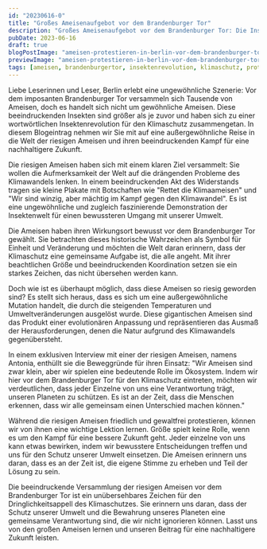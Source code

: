 ```yaml
---
id: "20230616-0"
title: "Großes Ameisenaufgebot vor dem Brandenburger Tor"
description: "Großes Ameisenaufgebot vor dem Brandenburger Tor: Die Insektenrevolution für den Klimaschutz"
pubDate: 2023-06-16
draft: true
blogPostImage: "ameisen-protestieren-in-berlin-vor-dem-brandenburger-tor.webp"
previewImage: "ameisen-protestieren-in-berlin-vor-dem-brandenburger-tor-preview.webp"
tags: [ameisen, brandenburgertor, insektenrevolution, klimaschutz, protest]
---
```


Liebe Leserinnen und Leser, Berlin erlebt eine ungewöhnliche Szenerie: Vor dem imposanten Brandenburger Tor versammeln sich Tausende von Ameisen, doch es handelt sich nicht um gewöhnliche Ameisen. Diese beeindruckenden Insekten sind größer als je zuvor und haben sich zu einer wortwörtlichen Insektenrevolution für den Klimaschutz zusammengetan. In diesem Blogeintrag nehmen wir Sie mit auf eine außergewöhnliche Reise in die Welt der riesigen Ameisen und ihren beeindruckenden Kampf für eine nachhaltigere Zukunft.

Die riesigen Ameisen haben sich mit einem klaren Ziel versammelt: Sie wollen die Aufmerksamkeit der Welt auf die drängenden Probleme des Klimawandels lenken. In einem beeindruckenden Akt des Widerstands tragen sie kleine Plakate mit Botschaften wie "Rettet die Klimaameisen" und "Wir sind winzig, aber mächtig im Kampf gegen den Klimawandel". Es ist eine ungewöhnliche und zugleich faszinierende Demonstration der Insektenwelt für einen bewussteren Umgang mit unserer Umwelt.

Die Ameisen haben ihren Wirkungsort bewusst vor dem Brandenburger Tor gewählt. Sie betrachten dieses historische Wahrzeichen als Symbol für Einheit und Veränderung und möchten die Welt daran erinnern, dass der Klimaschutz eine gemeinsame Aufgabe ist, die alle angeht. Mit ihrer beachtlichen Größe und beeindruckenden Koordination setzen sie ein starkes Zeichen, das nicht übersehen werden kann.

Doch wie ist es überhaupt möglich, dass diese Ameisen so riesig geworden sind? Es stellt sich heraus, dass es sich um eine außergewöhnliche Mutation handelt, die durch die steigenden Temperaturen und Umweltveränderungen ausgelöst wurde. Diese gigantischen Ameisen sind das Produkt einer evolutionären Anpassung und repräsentieren das Ausmaß der Herausforderungen, denen die Natur aufgrund des Klimawandels gegenübersteht.

In einem exklusiven Interview mit einer der riesigen Ameisen, namens Antonia, enthüllt sie die Beweggründe für ihren Einsatz: "Wir Ameisen sind zwar klein, aber wir spielen eine bedeutende Rolle im Ökosystem. Indem wir hier vor dem Brandenburger Tor für den Klimaschutz eintreten, möchten wir verdeutlichen, dass jeder Einzelne von uns eine Verantwortung trägt, unseren Planeten zu schützen. Es ist an der Zeit, dass die Menschen erkennen, dass wir alle gemeinsam einen Unterschied machen können."

Während die riesigen Ameisen friedlich und gewaltfrei protestieren, können wir von ihnen eine wichtige Lektion lernen. Größe spielt keine Rolle, wenn es um den Kampf für eine bessere Zukunft geht. Jeder einzelne von uns kann etwas bewirken, indem wir bewusstere Entscheidungen treffen und uns für den Schutz unserer Umwelt einsetzen. Die Ameisen erinnern uns daran, dass es an der Zeit ist, die eigene Stimme zu erheben und Teil der Lösung zu sein.

Die beeindruckende Versammlung der riesigen Ameisen vor dem Brandenburger Tor ist ein unübersehbares Zeichen für den Dringlichkeitsappell des Klimaschutzes. Sie erinnern uns daran, dass der Schutz unserer Umwelt und die Bewahrung unseres Planeten eine gemeinsame Verantwortung sind, die wir nicht ignorieren können. Lasst uns von den großen Ameisen lernen und unseren Beitrag für eine nachhaltigere Zukunft leisten.
